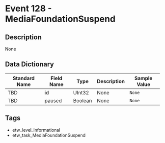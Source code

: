 # Event 128 - MediaFoundationSuspend

## Description
None

## Data Dictionary
|Standard Name|Field Name|Type|Description|Sample Value|
|---|---|---|---|---|
|TBD|id|UInt32|None|`None`|
|TBD|paused|Boolean|None|`None`|

## Tags
* etw_level_Informational
* etw_task_MediaFoundationSuspend